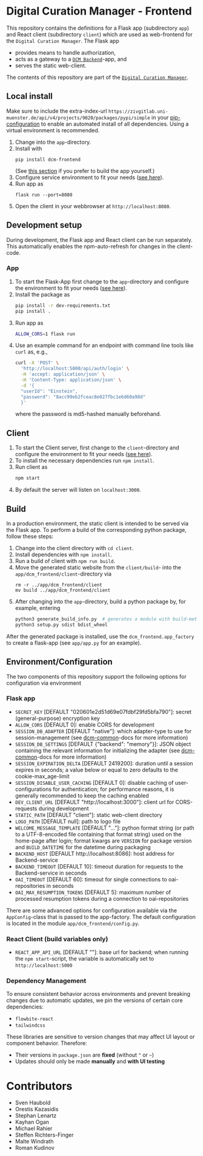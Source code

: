 # Digital Curation Manager - Frontend

This repository contains the definitions for a Flask app (subdirectory `app`) and React client (subdirectory `client`) which are used as web-frontend for the `Digital Curation Manager`.
The Flask app

* provides means to handle authorization,
* acts as a gateway to a [`DCM Backend`](https://github.com/lzv-nrw/dcm-backend)-app, and
* serves the static web-client.

The contents of this repository are part of the [`Digital Curation Manager`](https://github.com/lzv-nrw/digital-curation-manager).

## Local install

Make sure to include the extra-index-url `https://zivgitlab.uni-muenster.de/api/v4/projects/9020/packages/pypi/simple` in your [pip-configuration](https://pip.pypa.io/en/stable/cli/pip_install/#finding-packages) to enable an automated install of all dependencies.
Using a virtual environment is recommended.

1. Change into the `app`-directory.
1. Install with
   ```
   pip install dcm-frontend
   ```
   (See [this section](#build) if you prefer to build the app yourself.)
1. Configure service environment to fit your needs ([see here](#environmentconfiguration)).
1. Run app as
   ```
   flask run --port=8080
   ```
1. Open the client in your webbrowser at `http://localhost:8080`.

## Development setup

During development, the Flask app and React client can be run separately.
This automatically enables the npm-auto-refresh for changes in the client-code.

### App

1. To start the Flask-App first change to the `app`-directory and configure the environment to fit your needs ([see here](#environmentconfiguration)).
1. Install the package as
   ```bash
   pip install -r dev-requirements.txt
   pip install .
   ```
1. Run app as
   ```bash
   ALLOW_CORS=1 flask run
   ```
1. Use an example command for an endpoint with command line tools like `curl` as, e.g.,
   ```bash
   curl -X 'POST' \
     'http://localhost:5000/api/auth/login' \
     -H 'accept: application/json' \
     -H 'Content-Type: application/json' \
     -d '{
     "userId": "Einstein",
     "password": "8acc99eb2fceac8e027fbc1e6d60a98d"
     }'
   ```
   where the password is md5-hashed manually beforehand.

## Client

1. To start the Client server, first change to the `client`-directory and configure the environment to fit your needs ([see here](#environmentconfiguration)).
1. To install the necessary dependencies run `npm install`.
1. Run client as
   ```bash
   npm start
   ```
1. By default the server will listen on `localhost:3000`.

## Build

In a production environment, the static client is intended to be served via the Flask app.
To perform a build of the corresponding python package, follow these steps:

1. Change into the client directory with `cd client`.
1. Install dependencies with `npm install`.
1. Run a build of client with `npm run build`.
1. Move the generated static website from the `client/build`- into the `app/dcm_frontend/client`-directory via
   ```
   rm -r ../app/dcm_frontend/client
   mv build ../app/dcm_frontend/client
   ```
1. After changing into the `app`-directory, build a python package by, for example, entering
   ```bash
   python3 generate_build_info.py  # generates a module with build-metadata (optional)
   python3 setup.py sdist bdist_wheel
   ```

After the generated package is installed, use the `dcm_frontend.app_factory` to create a flask-app (see `app/app.py` for an example).

## Environment/Configuration

The two components of this repository support the following options for configuration via environment

### Flask app

* `SECRET_KEY` [DEFAULT "020601e2d51d69e07fdbf29fd5bfa790"]: secret (general-purpose) encryption key
* `ALLOW_CORS` [DEFAULT 0]: enable CORS for development
* `SESSION_DB_ADAPTER` [DEFAULT "native"]: which adapter-type to use for session-management (see [dcm-common](https://github.com/lzv-nrw/dcm-common#key-value-store-implementation)-docs for more information)
* `SESSION_DB_SETTINGS` [DEFAULT {"backend": "memory"}]: JSON object containing the relevant information for initializing the adapter (see [dcm-common](https://github.com/lzv-nrw/dcm-common#key-value-store-implementation)-docs for more information)
* `SESSION_EXPIRATION_DELTA` [DEFAULT 2419200]: duration until a session expires in seconds; a value below or equal to zero defaults to the cookie-max_age-limit
* `SESSION_DISABLE_USER_CACHING` [DEFAULT 0]: disable caching of user-configurations for authentication; for performance reasons, it is generally recommended to keep the caching enabled
* `DEV_CLIENT_URL` [DEFAULT "http://localhost:3000"]: client url for CORS-requests during development
* `STATIC_PATH` [DEFAULT "client"]: static web-client directory
* `LOGO_PATH` [DEFAULT null]: path to logo file
* `WELCOME_MESSAGE_TEMPLATE` [DEFAULT "..."]: python format string (or path to a UTF-8-encoded file containing that format string) used on the home-page after login; format kwargs are `VERSION` for package version and `BUILD_DATETIME` for the datetime during packaging
* `BACKEND_HOST` [DEFAULT http://localhost:8086]: host address for Backend-service
* `BACKEND_TIMEOUT` [DEFAULT 10]: timeout duration for requests to the Backend-service in seconds
* `OAI_TIMEOUT` [DEFAULT 60]: timeout for single connections to oai-repositories in seconds
* `OAI_MAX_RESUMPTION_TOKENS` [DEFAULT 5]: maximum number of processed resumption tokens during a connection to oai-repositories

There are some advanced options for configuration available via the `AppConfig`-class that is passed to the app-factory. The default configuration is located in the module `app/dcm_frontend/config.py`.

### React Client (build variables only)

* `REACT_APP_API_URL` [DEFAULT ""]: base url for backend;
  when running the `npm start`-script, the variable is automatically set to `http://localhost:5000`

### Dependency Management

To ensure consistent behavior across environments and prevent breaking changes due to automatic updates, we pin the versions of certain core dependencies:

* `flowbite-react`
* `tailwindcss`

These libraries are sensitive to version changes that may affect UI layout or component behavior. Therefore:

* Their versions in `package.json` are **fixed** (without `^` or `~`)
* Updates should only be made **manually** and **with UI testing**

# Contributors
* Sven Haubold
* Orestis Kazasidis
* Stephan Lenartz
* Kayhan Ogan
* Michael Rahier
* Steffen Richters-Finger
* Malte Windrath
* Roman Kudinov
